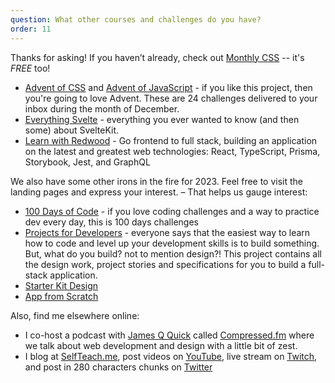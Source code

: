 ```yaml
---
question: What other courses and challenges do you have?
order: 11
---
```


Thanks for asking! If you haven’t already, check out [Monthly CSS](https://monthlycss.com) -- it's _FREE_ too!

- [Advent of CSS](https://adventofcss.com) and [Advent of JavaScript](https://adventofjs.com) - if you like this project, then you're going to love Advent. These are 24 challenges delivered to your inbox during the month of December.
- [Everything Svelte](https://everythingsvelte.com) - everything you ever wanted to know (and then some) about SvelteKit.
- [Learn with Redwood](https://learnwithredwood.com) - Go frontend to full stack, building an application on the latest and greatest web technologies: React, TypeScript, Prisma, Storybook, Jest, and GraphQL

We also have some other irons in the fire for 2023. Feel free to visit the landing pages and express your interest. – That helps us gauge interest:

- [100 Days of Code](https://100daysofcode.dev) - if you love coding challenges and a way to practice dev every day, this is 100 days challenges
- [Projects for Developers](https://projectsfordev.com) - everyone says that the easiest way to learn how to code and level up your development skills is to build something. But, what do you build? not to mention design?! This project contains all the design work, project stories and specifications for you to build a full-stack application.
- [Starter Kit Design](https://starterkit.design)
- [App from Scratch](http://appfromscratch.academy)

Also, find me elsewhere online:

- I co-host a podcast with [James Q Quick](https://jamesqquick.com) called [Compressed.fm](https://compressed.fm) where we talk about web development and design with a little bit of zest.
- I blog at [SelfTeach.me](https://selfteach.me), post videos on [YouTube](https://youtube.com), live stream on [Twitch](https://twitch.tv/selfteachme), and post in 280 characters chunks on [Twitter](https://twitter.com/selfteachme)
